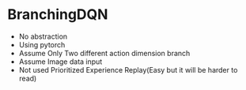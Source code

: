 # BranchingDQN

* No abstraction
* Using pytorch
* Assume Only Two different action dimension branch
* Assume Image data input
* Not used Prioritized Experience Replay(Easy but it will be harder to read)
